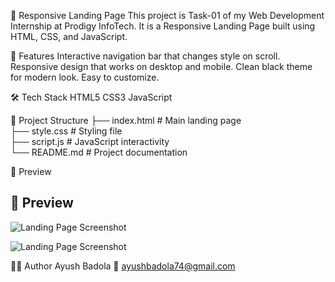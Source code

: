 🚀 Responsive Landing Page
This project is Task-01 of my Web Development Internship at Prodigy InfoTech.
It is a Responsive Landing Page built using HTML, CSS, and JavaScript.

📌 Features
Interactive navigation bar that changes style on scroll.
Responsive design that works on desktop and mobile.
Clean black theme for modern look.
Easy to customize.

🛠️ Tech Stack
HTML5
CSS3
JavaScript

📂 Project Structure
├── index.html   # Main landing page  
├── style.css    # Styling file  
├── script.js    # JavaScript interactivity  
└── README.md    # Project documentation  

📸 Preview
## 📸 Preview

![Landing Page Screenshot](screenshot1.png)

![Landing Page Screenshot](screenshot2.png)

👨‍💻 Author
Ayush Badola
📧 ayushbadola74@gmail.com


